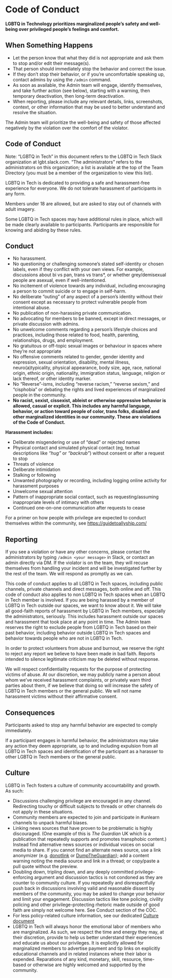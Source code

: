 # Code of Conduct

**LGBTQ in Technology prioritizes marginalized people’s safety and well-being over privileged people’s feelings and comfort.**

## When Something Happens

* Let the person know that what they did is not appropriate and ask them to stop and/or edit their message(s).
* That person should immediately stop the behavior and correct the issue.
* If they don’t stop their behavior, or if you’re uncomfortable speaking up, contact admins by using the `/admin` command. 
* As soon as available, the Admin team will engage, identify themselves, and take further action (see below), starting with a warning, then temporary deactivation, then long-term deactivation.
* When reporting, please include any relevant details, links, screenshots, context, or other information that may be used to better understand and resolve the situation.

The Admin team will prioritize the well-being and safety of those affected negatively by the violation over the comfort of the violator.

## Code of Conduct

Note: “LGBTQ in Tech” in this document refers to the LGBTQ in Tech Slack organization at lgbt.slack.com. “The administrators” refers to the administrators on this organization; a list is available at the top of the Team Directory (you must be a member of the organization to view this list).

LGBTQ in Tech is dedicated to providing a safe and harassment-free experience for everyone. We do not tolerate harassment of participants in any form.

Members under 18 are allowed, but are asked to stay out of channels with adult imagery.

Some LGBTQ in Tech spaces may have additional rules in place, which will be made clearly available to participants. Participants are responsible for knowing and abiding by these rules.

## Conduct

* No harassment.
* No questioning or challenging someone’s stated self-identity or chosen labels, even if they conflict with your own views. For example, discussions about bi vs pan, trans vs trans*, or whether grey/demisexual people are asexual, even if well-intentioned.
* No incitement of violence towards any individual, including encouraging a person to commit suicide or to engage in self-harm.
* No deliberate “outing” of any aspect of a person’s identity without their consent except as necessary to protect vulnerable people from intentional abuse.
* No publication of non-harassing private communication.
* No advocating for members to be banned, except in direct messages, or private discussion with admins.
* No unwelcome comments regarding a person’s lifestyle choices and practices, including those related to food, health, parenting, relationships, drugs, and employment.
* No gratuitous or off-topic sexual images or behaviour in spaces where they’re not appropriate
* No offensive comments related to gender, gender identity and expression, sexual orientation, disability, mental illness, neuro(a)typicality, physical appearance, body size, age, race, national origin, ethnic origin, nationality, immigration status, language, religion or lack thereof, or other identity marker.
* No “Reverse”-isms, including “reverse racism,” “reverse sexism,” and “cisphobia” or debating the rights and lived experiences of marginalized people in the community.
* **No racist, sexist, cissexist, ableist or otherwise oppressive behavior is allowed, casual or explicit. This includes any harmful language, behavior, or action toward people of color, trans folks, disabled and other marginalized identities in our community. These are violations of the Code of Conduct.**

**Harassment includes:**

* Deliberate misgendering or use of “dead” or rejected names
* Physical contact and simulated physical contact (eg, textual descriptions like *“hug”* or *“backrub”*) without consent or after a request to stop
* Threats of violence
* Deliberate intimidation
* Stalking or following
* Unwanted photography or recording, including logging online activity for harassment purposes
* Unwelcome sexual attention
* Pattern of inappropriate social contact, such as requesting/assuming inappropriate levels of intimacy with others
* Continued one-on-one communication after requests to cease

For a primer on how people with privilege are expected to conduct themselves within the community, see https://guidetoallyship.com/

## Reporting

If you see a violation or have any other concerns, please contact the administrators by typing `/admin <your message>` in Slack, or contact an admin directly via DM. If the violator is on the team, they will recuse themselves from handling your incident and will be investigated further by the rest of the team. We will respond as promptly as we can.

This code of conduct applies to all LGBTQ in Tech spaces, including public channels, private channels and direct messages, both online and off. This code of conduct also applies to non LGBTQ in Tech spaces when an LGBTQ in Tech member is involved. If you are being harassed by a member of LGBTQ in Tech outside our spaces, we want to know about it. We will take all good-faith reports of harassment by LGBTQ in Tech members, especially the administrators, seriously. This includes harassment outside our spaces and harassment that took place at any point in time. The Admin team reserves the right to exclude people from LGBTQ in Tech based on their past behavior, including behavior outside LGBTQ in Tech spaces and behavior towards people who are not in LGBTQ in Tech.

In order to protect volunteers from abuse and burnout, we reserve the right to reject any report we believe to have been made in bad faith. Reports intended to silence legitimate criticism may be deleted without response.

We will respect confidentiality requests for the purpose of protecting victims of abuse. At our discretion, we may publicly name a person about whom we’ve received harassment complaints, or privately warn third parties about them, if we believe that doing so will increase the safety of LGBTQ in Tech members or the general public. We will not name harassment victims without their affirmative consent.

## Consequences

Participants asked to stop any harmful behavior are expected to comply immediately.

If a participant engages in harmful behavior, the administrators may take any action they deem appropriate, up to and including expulsion from all LGBTQ in Tech spaces and identification of the participant as a harasser to other LGBTQ in Tech members or the general public.

## Culture

LGBTQ in Tech fosters a culture of community accountability and growth. As such:

* Discussions challenging privilege are encouraged in any channel. Redirecting touchy or difficult subjects to threads or other channels do not apply in these situations.
* Community members are expected to join and participate in #unlearn channels to unpack harmful biases.
* Linking news sources that have proven to be problematic is highly discouraged. (One example of this is _The Guardian_ UK which is a publication that repeatedly supports and promotes transphobic content.) Instead find alternative news sources or individual voices on social media to share. If you cannot find an alternate news source, use a link anonymizer (e.g. [donotlink](https://donotlink.it) or [DumpTheGuardian](https://theguardian.fivefilters.org/how-to-share/)); add a content warning noting the media source and link in a thread; or copy/paste a pull quote without the preview.
* Doubling down, tripling down, and any deeply committed privilege-enforcing argument and discussion tactics is not condoned as they are counter to community culture. If you repeatedly and disrespectfully push back in discussions involving valid and reasonable dissent by members of the community, you may be asked to change your behavior and limit your engagement. Discussion tactics like tone policing, civility policing and other privilege-protecting rhetoric made outside of good faith are simply not welcome here. See Conduct section of the COC.
* For less policy-related culture information, see our dedicated [Culture document](https://lgbtq.technology/culture.html)
* LGBTQ in Tech will always honor the emotional labor of members who are marginalized. As such, we respect the time and energy they may, at their discretion, provide to help us better understand their experiences and educate us about our privileges. It is explicitly allowed for marginalized members to advertise payment and tip links on explicitly educational channels and in related instances where their labor is expended. Reparations of any kind, monetary, skill, resource, time-based or otherwise are highly welcomed and supported by the community.
